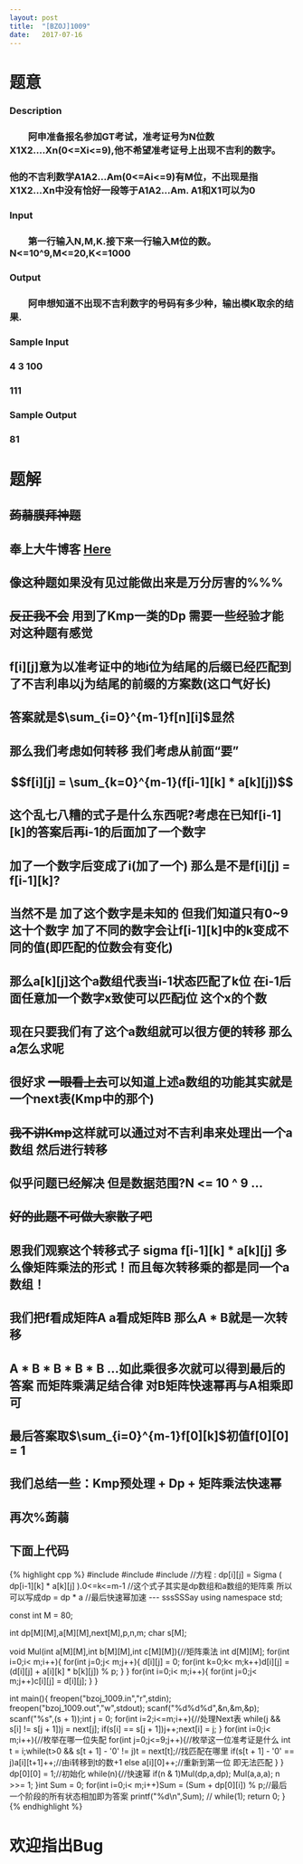 ```yaml
---
layout: post
title:  "[BZOJ]1009"
date:   2017-07-16
---
```


# 题意

### Description
### 　　阿申准备报名参加GT考试，准考证号为N位数X1X2....Xn(0<=Xi<=9),他不希望准考证号上出现不吉利的数字。
### 他的不吉利数学A1A2...Am(0<=Ai<=9)有M位，不出现是指X1X2...Xn中没有恰好一段等于A1A2...Am. A1和X1可以为0
### Input
### 　　第一行输入N,M,K.接下来一行输入M位的数。 N<=10^9,M<=20,K<=1000
### Output
### 　　阿申想知道不出现不吉利数字的号码有多少种，输出模K取余的结果.
### Sample Input
### 4 3 100 
### 111
### Sample Output
### 81

# 题解
## ~~蒟蒻膜拜神题~~
## 奉上大牛博客 [Here](http://blog.csdn.net/cjk_cjk/article/details/43038377)
## 像这种题如果没有见过能做出来是万分厉害的%%%
## ~~反正我不会~~ 用到了Kmp一类的Dp 需要一些经验才能对这种题有感觉
## f[i][j]意为以准考证中的地i位为结尾的后缀已经匹配到了不吉利串以j为结尾的前缀的方案数(这口气好长)
## 答案就是$\sum_{i=0}^{m-1}f[n][i]$显然
## 那么我们考虑如何转移 我们考虑从前面“要”
## $$f[i][j] = \sum_{k=0}^{m-1}(f[i-1][k] * a[k][j])$$
## 这个乱七八糟的式子是什么东西呢?考虑在已知f[i-1][k]的答案后再i-1的后面加了一个数字
## 加了一个数字后变成了i(加了一个) 那么是不是f[i][j] = f[i-1][k]?
## 当然不是 加了这个数字是未知的 但我们知道只有0~9这十个数字 加了不同的数字会让f[i-1][k]中的k变成不同的值(即匹配的位数会有变化)
## 那么a[k][j]这个a数组代表当i-1状态匹配了k位 在i-1后面任意加一个数字x致使可以匹配j位 这个x的个数
## 现在只要我们有了这个a数组就可以很方便的转移 那么a怎么求呢
## 很好求 ~~一眼看上去~~可以知道上述a数组的功能其实就是一个next表(Kmp中的那个)
## ~~我不讲Kmp~~这样就可以通过对不吉利串来处理出一个a数组 然后进行转移
## 似乎问题已经解决 但是数据范围?N <= 10 ^ 9 ...
## ~~好的此题不可做大家散了吧~~
## 恩我们观察这个转移式子 sigma f[i-1][k] * a[k][j] 多么像矩阵乘法的形式！而且每次转移乘的都是同一个a数组！
## 我们把f看成矩阵A a看成矩阵B 那么A * B就是一次转移
## A * B * B * B * B ...如此乘很多次就可以得到最后的答案 而矩阵乘满足结合律 对B矩阵快速幂再与A相乘即可
## 最后答案取$\sum_{i=0}^{m-1}f[0][k]$初值f[0][0] = 1
## 我们总结一些：Kmp预处理 + Dp + 矩阵乘法快速幂
## 再次%蒟蒻
## 下面上代码
{% highlight cpp %}
#include <cstdio>
#include <cstring>
#include <iostream>
//方程 : dp[i][j] = Sigma ( dp[i-1][k] * a[k][j] ).0<=k<=m-1
//这个式子其实是dp数组和a数组的矩阵乘 所以可以写成dp = dp * a
//最后快速幂加速 --- sssSSSay
using namespace std;

const int M = 80;

int dp[M][M],a[M][M],next[M],p,n,m;
char s[M];

void Mul(int a[M][M],int b[M][M],int c[M][M]){//矩阵乘法
    int d[M][M];
    for(int i=0;i< m;i++){
        for(int j=0;j< m;j++){
            d[i][j] = 0;
            for(int k=0;k< m;k++)d[i][j] = (d[i][j] + a[i][k] * b[k][j]) % p;
        }
    }
    for(int i=0;i< m;i++){
        for(int j=0;j< m;j++)c[i][j] = d[i][j];
    }
}

int main(){
    freopen("bzoj_1009.in","r",stdin);
    freopen("bzoj_1009.out","w",stdout);
    scanf("%d%d%d",&n,&m,&p);
    scanf("%s",(s + 1));int j = 0;
    for(int i=2;i<=m;i++){//处理Next表
        while(j && s[i] != s[j + 1])j = next[j];
        if(s[i] == s[j + 1])j++;next[i] = j;
    }
    for(int i=0;i< m;i++){//枚举在哪一位失配
        for(int j=0;j<=9;j++){//枚举这一位准考证是什么
            int t = i;while(t>0 && s[t + 1] - '0' != j)t = next[t];//找匹配在哪里
            if(s[t + 1] - '0' == j)a[i][t+1]++;//由i转移到t的数+1
            else a[i][0]++;//重新到第一位 即无法匹配
        }
    }
    dp[0][0] = 1;//初始化
    while(n){//快速幂
        if(n & 1)Mul(dp,a,dp);
        Mul(a,a,a);
        n >>= 1;
    }int Sum = 0;
    for(int i=0;i< m;i++)Sum = (Sum + dp[0][i]) % p;//最后一个阶段的所有状态相加即为答案
    printf("%d\n",Sum);
    // while(1);
    return 0;
}
{% endhighlight %}
# 欢迎指出Bug
